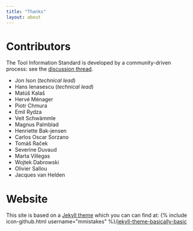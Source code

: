 ```yaml
---
title: "Thanks"
layout: about
---
```


# Contributors
The Tool Information Standard is developed by a community-driven process: see the [discussion thread](https://github.com/bio-tools/Tool-Information-Standard/issues/1).

- Jon Ison (*technical lead*)
- Hans Ienasescu (*technical lead*)
- Matúš Kalaš
- Hervé Ménager 
- Piotr Chmura
- Emil Rydza
- Veit Schwämmle
- Magnus Palmblad
- Henriette Bak-jensen
- Carlos Oscar Sorzano
- Tomáš Raček
- Severine Duvaud
- Marta Villegas
- Wojtek Dabrowski
- Olivier Sallou
- Jacques van Helden

# Website
This site is based on a [Jekyll theme](https://jekyllrb.com/docs/themes/) which you can can find at: {% include icon-github.html username="mmistakes" %}/[jekyll-theme-basically-basic](https://github.com/mmistakes/jekyll-theme-basically-basic)

